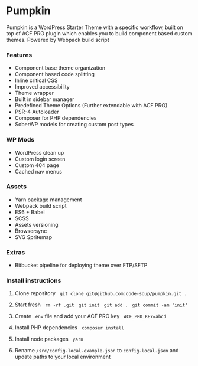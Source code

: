# Pumpkin
Pumpkin is a WordPress Starter Theme with a specific workflow, built on top of ACF PRO plugin which enables you to build component based custom themes.
Powered by Webpack build script

### Features
- Component base theme organization
- Component based code splitting
- Inline critical CSS
- Improved accessibility
- Theme wrapper
- Built in sidebar manager
- Predefined Theme Options (Further extendable with ACF PRO)
- PSR-4 Autoloader
- Composer for PHP dependencies
- SoberWP models for creating custom post types

### WP Mods
- WordPress clean up
- Custom login screen
- Custom 404 page
- Cached nav menus

### Assets
- Yarn package management
- Webpack build script
- ES6 + Babel
- SCSS
- Assets versioning
- Browsersync
- SVG Spritemap

### Extras
- Bitbucket pipeline for deploying theme over FTP/SFTP

### Install instructions
1. Clone repository &nbsp;
`git clone git@github.com:code-soup/pumpkin.git .`

2. Start fresh &nbsp;
`rm -rf .git` &nbsp;
`git init` &nbsp;
`git add .` &nbsp;
`git commit -am 'init'` &nbsp;

3. Create `.env` file and add your ACF PRO key &nbsp;
`ACF_PRO_KEY=abcd`

4. Install PHP dependencies &nbsp;
`composer install`

5. Install node packages &nbsp;
`yarn`

6. Rename `/src/config-local-example.json` to `config-local.json` and update paths to your local environment